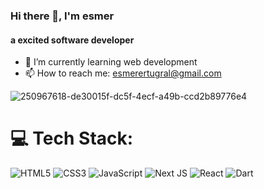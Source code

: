 
### Hi there 👋, I'm esmer
#### a excited software developer

- 🌱 I’m currently learning web development 
- 📫 How to reach me: esmerertugral@gmail.com

![250967618-de30015f-dc5f-4ecf-a49b-ccd2b89776e4](https://github.com/nidaesmer/nidaesmer/assets/77460814/31e14e38-eb99-4d9e-82a9-021e7fb0b9d6)



# 💻 Tech Stack:
![HTML5](https://img.shields.io/badge/html5-%23E34F26.svg?style=for-the-badge&logo=html5&logoColor=white)  ![CSS3](https://img.shields.io/badge/css3-%231572B6.svg?style=for-the-badge&logo=css3&logoColor=white)  ![JavaScript](https://img.shields.io/badge/javascript-%23323330.svg?style=for-the-badge&logo=javascript&logoColor=%23F7DF1E) ![Next JS](https://img.shields.io/badge/Next-black?style=for-the-badge&logo=next.js&logoColor=white) ![React](https://img.shields.io/badge/react-%2320232a.svg?style=for-the-badge&logo=react&logoColor=%2361DAFB) ![Dart](https://img.shields.io/badge/dart-%230175C2.svg?style=for-the-badge&logo=dart&logoColor=white)
